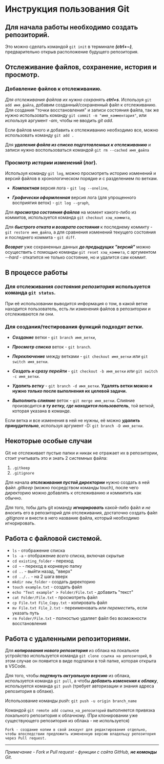 # Инструкция пользования Git

## Для начала работы необходимо создать репозиторий.

Это можно сделать командой `git init` в терминале ***(ctrl+~)***, предварительно открыв расположение будущего репозитория.

## Отслеживание файлов, сохранение, история и просмотр.

### Добавление файлов к отслеживанию.

*Для отслеживания файлов их нужно сохранять __ctrl+s__*. Используя `git add имя_файла`, добавим созданный/сохраненный файл к отслеживанию. Для создания "точки восстановления" и записи состояния файла, так же нужно использовать команду `git commit -m "имя_комментария"`, или используя аргумент *-am*, чтобы не вводить *git add*.

Если файлов много и добавить к отслеживанию необходимо все, можно использовать команду `git add .`

Для ***удаления файла из списка подготовленных к отслеживанию*** и записи нужно воспользоваться командой `git rm --cached имя_файла`

### Просмотр ***истории изменений*** (лог).

Используя команду `git log`, можно просмотреть историю изменений и версий файлов в хронологическом порядке и с разделением по веткам.

- ***Компактная*** версия лога - `git log --oneline`,

- ***Графически оформленная*** версия лога (для упрощенного восприятия веток) - `git log --graph`,

Для ***просмотра состояния файлов*** на момент какого-либо из коммитов, используется команда `git checkout хэш_коммита`,

Для ***быстрого отката и возврата состояния*** к последнему коммиту - `git restore имя_файла`, а для сравнения изменений текущего состояния и последнего коммита - `git diff`.

***Возврат*** уже сохраненных данных ***до предыдущих "версий"*** можно осуществить с помощью команды `git reset хэш_коммита`, с аргументом *--hard* - откатится не только состояние, но и удалится сам коммит. 

## В процессе работы

### Для отслеживания ***состояния репозитория*** используется команда `git status`.

При её использовании выводится информация о том, в какой ветке находится пользователь, есть ли изменения файлов в репозитории и отслеживаются ли они.

### Для создания/тестирования функций подходят ***ветки***.

- ***Создание*** ветки - `git branch имя_ветки`,

- ***Просмотр списка*** веток - `git branch`.

- ***Переключение*** между ветками - `git checkout имя_ветки` *или* `git switch имя_ветки`.

- ***Создать и сразу перейти*** - `git checkout -b имя_ветки` *или* `git switch -c имя_ветки`.

- ***Удалить ветку*** - `git branch -d имя_ветки`. **Удалять ветки можно и нужно _только_ после выполнения их целевой задачи.**

- ***Выполнить слияние*** веток - `git merge имя_ветки`. Слияние производится ***в ту ветку, где находится пользователь***, той веткой, которая указана в команде.

Если ветка и все изменения в ней не нужны, её можно ***удалить принудительно***, используя аргумент -D: `git branch -D имя_ветки`.

## Некоторые особые случаи

Git не отслеживает пустые папки и никак не отражает их в репозитории, стоит учитывать это и знать 2 системных файла:

1. `.gitkeep`
2. `.gitignore`

Для начала ***отслеживания пустой директории*** нужно создать в ней файл *.gitkeep* (можно посредством команды touch), после чего директорию можно добавлять к отслеживанию и коммитить как обычно.

Для того, тобы дать git команду ***игнорировать*** какой-либо файл и *не вносить* его в репозиторий для отслеживания, достаточно создать файл *.gitignore* и внести в него название файла, который необходимо игнорировать.

## Работа с файловой системой.

- `ls` - отображение списка
- `ls -a` - отображение *всего* списка, включая скрытые
- `cd existing_folder` - переход
- `cd ~` - переход в корневую папку
- `cd ..` - выйти назад, "вверх"
- `cd ../..` - на 2 шага вверх
- `mkdir new_folder` - создать директорию
- `touch example.txt` - создать файл
- `echo "Text example" > Folder/File.txt` - добавить "текст"
- `cat Folder/File.txt` - просмотреть файл
- `cp File.txt File_Copy.txt` - копировать файл
- `mv File.txt File_2.txt` - переименовать *или переместить*, если указать путь
- `rm Folder/File.txt` - полностью удаляет файл без возможности восстановления

## Работа с удаленными репозиториями.

Для ***копирования нового репозитория*** из облака на локальное устройство используется команда `git clone ссылка на репозиторий`, в этом случае он появится в виде подпапки в той папке, которая открыта в VSCode.

Для того, чтобы ***подтянуть актуальную версию*** из облака, используется команда `git pull`, а чтобы ***добавить изменения к облаку***, используется команда `git push` (требует авторизации и знания адреса репозитория в облаке).

Использование команды  *push*: `git push -u origin branch_name`

Командой `git remote add ссылка_на_репозиторий` выполняется привязка локального репозитория к облачному. (При клонировании уже существующего репозитория из облака - не используется)

```Fork - создание копии в свой аккаунт для редактирования отдельно, чтобы впоследствии предложить измененную версию владельцу репозитория через Pull request.```

***
*Примечание - Fork и Pull request - функции с сайта GitHub, __не команды__ Git.*